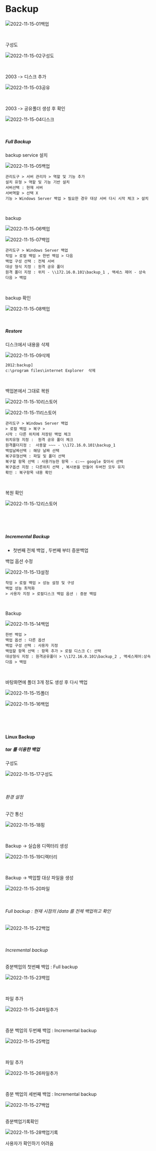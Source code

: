 # Backup

![2022-11-15-01백업](../images/2022-11-15-Backup/2022-11-15-01백업.jpg)

<br>

구성도

![2022-11-15-02구성도](../images/2022-11-15-Backup/2022-11-15-02구성도.jpg)

<br>

2003 -> 디스크 추가

![2022-11-15-03공유](../images/2022-11-15-Backup/2022-11-15-03공유.jpg)

<br>

2003 -> 공유폴더 생성 후 확인

![2022-11-15-04디스크](../images/2022-11-15-Backup/2022-11-15-04디스크.jpg)

<br>

##### Full Backup

backup service 설치

![2022-11-15-05백업](../images/2022-11-15-Backup/2022-11-15-05백업.jpg)

```
관리도구 > 서버 관리자 > 역할 및 기능 추가 
설치 유형 > 역할 및 기능 기반 설치
서버선택 : 현재 서버
서버역할 > 선택 X 
기능 > Windows Server 백업 > 필요한 경우 대상 서버 다시 시작 체크 > 설치
```

<br>

backup 

![2022-11-15-06백업](../images/2022-11-15-Backup/2022-11-15-06백업.jpg)

![2022-11-15-07백업](../images/2022-11-15-Backup/2022-11-15-07백업.jpg)

```
관리도구 > Windows Server 백업
작업 > 로컬 백업 > 한번 백업 > 다음 
백업 구성 선택 : 전체 서버
대상 형식 지정 : 원격 공유 폴더 
원격 폴더 지정 : 위치 - \\172.16.0.101\backup_1 , 액세스 제어 - 상속
다음 > 백업
```

<br>

backup 확인

![2022-11-15-08백업](../images/2022-11-15-Backup/2022-11-15-08백업.jpg)

<br>

##### Restore

디스크에서 내용을 삭제

![2022-11-15-09삭제](../images/2022-11-15-Backup/2022-11-15-09삭제.jpg)

```
2012:backup]
c:\program files\internet Explorer  삭제
```

<br>

백업본에서 그대로 복원 

![2022-11-15-10리스토어](../images/2022-11-15-Backup/2022-11-15-10리스토어.jpg)

![2022-11-15-11리스토어](../images/2022-11-15-Backup/2022-11-15-11리스토어.jpg)

```
관리도구 > Windows Server 백업 
> 로컬 백업 > 복구 >  
시작 : 다른 위치에 저장된 백업 체크
위치유형 지정 :  원격 공유 폴더 체크
원격폴더지정 :  사용할 ~~~ - \\172.16.0.101\backup_1
백업날짜선택 : 해당 날짜 선택
복구유형선택 : 파일 및 폴더 선택
복구할 항목 선택 : 사용가능한 항목 - c:~~ google 찾아서 선택 
복구옵션 지정 : 다른위치 선택 , 복사본을 만들어 두버전 모두 유지 
확인 : 복구항목 내용 확인
```

<br>

복원 확인

![2022-11-15-12리스토어](../images/2022-11-15-Backup/2022-11-15-12리스토어.jpg)

<br>

<br>

<br>

##### Incremental Backup

- 첫번째 전체 백업 , 두번째 부터 증분백업

백업 옵션 수정

![2022-11-15-13설정](../images/2022-11-15-Backup/2022-11-15-13설정.jpg)

```
작업 > 로컬 백업 > 성능 설정 및 구성 
백업 성능 최적화 
> 사용자 지정 > 로컬디스크 백업 옵션 : 증분 백업
```

<br>

Backup

![2022-11-15-14백업](../images/2022-11-15-Backup/2022-11-15-14백업.jpg)

```
한번 백업 >
백업 옵션 : 다른 옵션
백업 구성 선택 : 사용자 지정 
백업할 항목 선택 : 항목 추가 > 로컬 디스크 C: 선택
대상형식 지정 : 원격공유폴더 > \\172.16.0.101\backup_2 , 액세스제어:상속
다음 > 백업
```

<br>

바탕화면에 폴더 3개 정도 생성 후 다시 백업

![2022-11-15-15폴더](../images/2022-11-15-Backup/2022-11-15-15폴더.jpg)

![2022-11-15-16백업](../images/2022-11-15-Backup/2022-11-15-16백업.jpg)

<br>

<br>

<br>

#### Linux Backup

##### tar 를 이용한 백업

구성도

![2022-11-15-17구성도](../images/2022-11-15-Backup/2022-11-15-17구성도.jpg)

<br>

###### 환경 설정

구간 통신

![2022-11-15-18핑](../images/2022-11-15-Backup/2022-11-15-18핑.jpg)

<br>

Backup -> 실습용 디렉터리 생성

![2022-11-15-19디렉터리](../images/2022-11-15-Backup/2022-11-15-19디렉터리.jpg)

<br>

Backup -> 백업할 대상 파일을 생성

![2022-11-15-20파일](../images/2022-11-15-Backup/2022-11-15-20파일.jpg)

<br>

###### Full backup : 현재 시점의 /data 를 전체 백업하고 확인

![2022-11-15-22백업](../images/2022-11-15-Backup/2022-11-15-22백업.jpg)

<br>

###### Incremental backup

증분백업의 첫번째 백업 : Full backup

![2022-11-15-23백업](../images/2022-11-15-Backup/2022-11-15-23백업.jpg)

<br>

파일 추가

![2022-11-15-24파일추가](../images/2022-11-15-Backup/2022-11-15-24파일추가.jpg)

<br>

증분 백업의 두번째 백업 : Incremental backup

![2022-11-15-25백업](../images/2022-11-15-Backup/2022-11-15-25백업.jpg)

<br>

파일 추가

![2022-11-15-26파일추가](../images/2022-11-15-Backup/2022-11-15-26파일추가.jpg)

<br>

증분 백업의 세번째 백업 : Incremental backup

![2022-11-15-27백업](../images/2022-11-15-Backup/2022-11-15-27백업.jpg)

<br>증분백업기록확인

![2022-11-15-28백업기록](../images/2022-11-15-Backup/2022-11-15-28백업기록.jpg)

사용자가 확인하기 어려움

<br>

<br>

<br>

